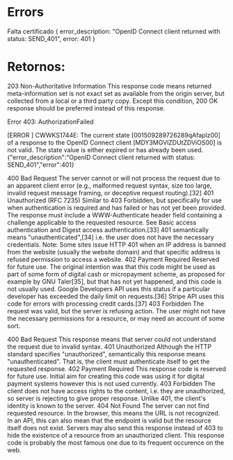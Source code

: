 # Errors
Falta certificado
{
error_description: "OpenID Connect client returned with status: SEND_401",
error: 401
}

# Retornos:
203 Non-Authoritative Information
This response code means returned meta-information set is not exact set as available from the origin server, but collected from a local or a third party copy. Except this condition, 200 OK response should be preferred instead of this response.

Error 403: AuthorizationFailed

[ERROR   ] CWWKS1744E: The current state [001509289726289qAfaplz00] of a response to the OpenID Connect client [MDY3MGVlZDUtZDViOS00] is not valid. The state value is either expired or has already been used.
{"error_description":"OpenID Connect client returned with status: SEND_401","error":401}

400 Bad Request
The server cannot or will not process the request due to an apparent client error (e.g., malformed request syntax, size too large, invalid request message framing, or deceptive request routing).[32]
401 Unauthorized (RFC 7235)
Similar to 403 Forbidden, but specifically for use when authentication is required and has failed or has not yet been provided. The response must include a WWW-Authenticate header field containing a challenge applicable to the requested resource. See Basic access authentication and Digest access authentication.[33] 401 semantically means "unauthenticated",[34] i.e. the user does not have the necessary credentials.
Note: Some sites issue HTTP 401 when an IP address is banned from the website (usually the website domain) and that specific address is refused permission to access a website.
402 Payment Required
Reserved for future use. The original intention was that this code might be used as part of some form of digital cash or micropayment scheme, as proposed for example by GNU Taler[35], but that has not yet happened, and this code is not usually used. Google Developers API uses this status if a particular developer has exceeded the daily limit on requests.[36] Stripe API uses this code for errors with processing credit cards.[37]
403 Forbidden
The request was valid, but the server is refusing action. The user might not have the necessary permissions for a resource, or may need an account of some sort.

400 Bad Request
This response means that server could not understand the request due to invalid syntax.
401 Unauthorized
Although the HTTP standard specifies "unauthorized", semantically this response means "unauthenticated". That is, the client must authenticate itself to get the requested response.
402 Payment Required
This response code is reserved for future use. Initial aim for creating this code was using it for digital payment systems however this is not used currently.
403 Forbidden
The client does not have access rights to the content, i.e. they are unauthorized, so server is rejecting to give proper response. Unlike 401, the client's identity is known to the server.
404 Not Found
The server can not find requested resource. In the browser, this means the URL is not recognized. In an API, this can also mean that the endpoint is valid but the resource itself does not exist. Servers may also send this response instead of 403 to hide the existence of a resource from an unauthorized client. This response code is probably the most famous one due to its frequent occurence on the web.


